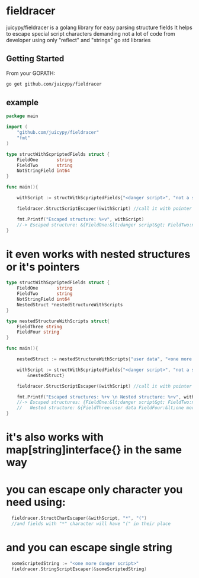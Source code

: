 # fieldracer

juicypy/fieldracer is a golang library for easy parsing structure fields
It helps to escape special script characters demanding not a lot of code from developer 
using only "reflect" and "strings" go std libraries

## Getting Started

From your GOPATH:

```bash
go get github.com/juicypy/fieldracer
```
## example

```go
package main

import (
	"github.com/juicypy/fieldracer"
	"fmt"
)

type structWithScpriptedFields struct {
	FieldOne       string
	FieldTwo       string
	NotStringField int64
}

func main(){

	withScript := structWithScpriptedFields{"<danger script>", "not a script", 42}

	fieldracer.StructScriptEscaper(&withScript) //call it with pointer of your structure

	fmt.Printf("Escaped structure: %+v", withScript)
	//-> Escaped structure: &{FieldOne:&lt;danger script&gt; FieldTwo:not a script NotStringField:42}
}
```
# it even works with nested structures or it's pointers

```go
type structWithScpriptedFields struct {
	FieldOne       string
	FieldTwo       string
	NotStringField int64
	NestedStruct *nestedStructureWithScripts
}

type nestedStructureWithScripts struct{
	FieldThree string
	FieldFour string
}

func main(){

	nestedStruct := nestedStructureWithScripts{"user data", "<one more danger script>"}

	withScript := structWithScpriptedFields{"<danger script>", "not a script", 42,
		&nestedStruct}

	fieldracer.StructScriptEscaper(&withScript) //call it with pointer of your structure

	fmt.Printf("Escaped structures: %+v \n Nested structure: %+v", withScript, withScript.NestedStruct)
	//-> Escaped structures: {FieldOne:&lt;danger script&gt; FieldTwo:not a script NotStringField:42 NestedStruct:0xc42000a060}
	//   Nested structure: &{FieldThree:user data FieldFour:&lt;one more danger script&gt;}
}
```

# it's also works with map[string]interface{} in the same way
# you can escape only character you need using: 
```go
  fieldracer.StructCharEscaper(&withScript, "*", "(")
  //and fields with "*" character will have "(" in their place
```
# and you can escape single string
```go
  someScriptedString := "<one more danger script>"
  fieldracer.StringScriptEscaper(&someScriptedString)
```


